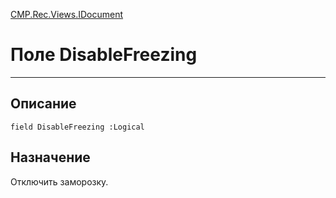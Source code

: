﻿---
Link: CMP.Rec.Views.IDocument.@DisableFreezing
---

<!---  Навигация
[Имя проекта](#) :
-->
[CMP.Rec.Views.IDocument](Default)

# Поле DisableFreezing
---

## Описание

    field DisableFreezing :Logical

<!--
## Аргументы{#Args}

### Аргумент1

Описание аргумента 1
-->

## Назначение

Отключить заморозку.

<!--
## Пример

    DisableFreezing...
-->

